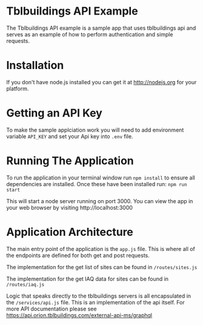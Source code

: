 Tblbuildings API Example
====================

The Tblbuildings API example is a sample app that uses tblbuildings api and serves as an example of how to perform authentication and simple requests.

Installation
==================

If you don't have node.js installed you can get it at http://nodejs.org for your platform. 

Getting an API Key
===================

To make the sample applciation work you will need to add environment variable `API_KEY` and set your Api key into `.env` file.

Running The Application
=========================

To run the application in your terminal window run `npm install` to ensure all dependencies are installed. Once these have been installed run: `npm run start` 

This will start a node server running on port 3000. You can view the app in your web browser by visiting http://localhost:3000

Application Architecture
==========================

The main entry point of the application is the `app.js` file. This is where all of the endpoints are defined for both get and post requests.

The implementation for the get list of sites can be found in `/routes/sites.js`

The implementation for the get IAQ data for sites can be found in `/routes/iaq.js`

Logic that speaks directly to the tblbuildings servers is all encapsulated in the `/services/api.js` file. This is an implementation of the api itself. For more API documentation please see https://api.orion.tblbuildings.com/external-api-ms/graphql

